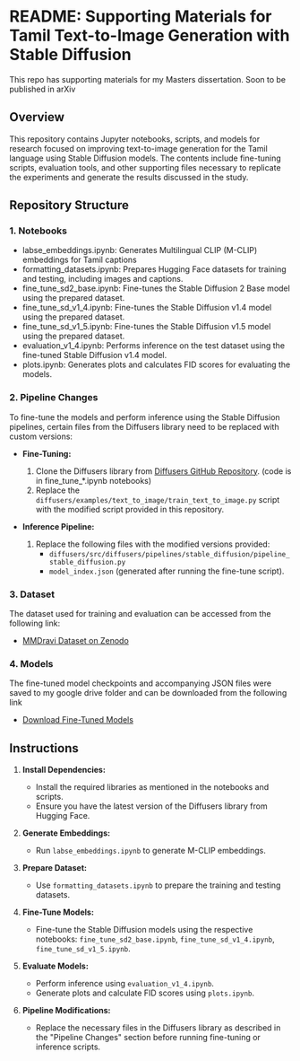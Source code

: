 # README: Supporting Materials for Tamil Text-to-Image Generation with Stable Diffusion

This repo has supporting materials for my Masters dissertation. Soon to be published in arXiv

## Overview
This repository contains Jupyter notebooks, scripts, and models for research focused on improving text-to-image generation for the Tamil language using Stable Diffusion models. The contents include fine-tuning scripts, evaluation tools, and other supporting files necessary to replicate the experiments and generate the results discussed in the study.

## Repository Structure

### 1. Notebooks
- labse_embeddings.ipynb: Generates Multilingual CLIP (M-CLIP) embeddings for Tamil captions
- formatting_datasets.ipynb: Prepares Hugging Face datasets for training and testing, including images and captions.
- fine_tune_sd2_base.ipynb: Fine-tunes the Stable Diffusion 2 Base model using the prepared dataset.
- fine_tune_sd_v1_4.ipynb: Fine-tunes the Stable Diffusion v1.4 model using the prepared dataset.
- fine_tune_sd_v1_5.ipynb: Fine-tunes the Stable Diffusion v1.5 model using the prepared dataset.
- evaluation_v1_4.ipynb: Performs inference on the test dataset using the fine-tuned Stable Diffusion v1.4 model.
- plots.ipynb: Generates plots and calculates FID scores for evaluating the models.

### 2. Pipeline Changes
To fine-tune the models and perform inference using the Stable Diffusion pipelines, certain files from the Diffusers library need to be replaced with custom versions:

- **Fine-Tuning:**
  1. Clone the Diffusers library from [Diffusers GitHub Repository](https://github.com/huggingface/diffusers). (code is in fine_tune_*.ipynb notebooks)
  2. Replace the `diffusers/examples/text_to_image/train_text_to_image.py` script with the modified script provided in this repository.

- **Inference Pipeline:**
  1. Replace the following files with the modified versions provided:
     - `diffusers/src/diffusers/pipelines/stable_diffusion/pipeline_stable_diffusion.py`
     - `model_index.json` (generated after running the fine-tune script).

### 3. Dataset
The dataset used for training and evaluation can be accessed from the following link:
- [MMDravi Dataset on Zenodo](https://zenodo.org/records/4765597#.YKEB-yYo_0M)

### 4. Models
The fine-tuned model checkpoints and accompanying JSON files were saved to my google drive folder and can be downloaded from the following link
- [Download Fine-Tuned Models](https://drive.google.com/drive/folders/1pCiFFQqwdmvbJTSxisVXTyLBLsnZalF3?usp=sharing)

## Instructions
1. **Install Dependencies:**
   - Install the required libraries as mentioned in the notebooks and scripts.
   - Ensure you have the latest version of the Diffusers library from Hugging Face.

2. **Generate Embeddings:**
   - Run `labse_embeddings.ipynb` to generate M-CLIP embeddings.

3. **Prepare Dataset:**
   - Use `formatting_datasets.ipynb` to prepare the training and testing datasets.

4. **Fine-Tune Models:**
   - Fine-tune the Stable Diffusion models using the respective notebooks: `fine_tune_sd2_base.ipynb`, `fine_tune_sd_v1_4.ipynb`, `fine_tune_sd_v1_5.ipynb`.

5. **Evaluate Models:**
   - Perform inference using `evaluation_v1_4.ipynb`.
   - Generate plots and calculate FID scores using `plots.ipynb`.

6. **Pipeline Modifications:**
   - Replace the necessary files in the Diffusers library as described in the "Pipeline Changes" section before running fine-tuning or inference scripts.

